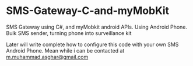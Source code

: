 # SMS-Gateway-C-and-myMobKit
SMS Gateway using C#, and myMobkit android APIs. Using Android Phone. Bulk SMS sender, turning phone into surveillance kit

Later will write complete how to configure this code with your own SMS Android Phone. Mean while i can be contacted at m.muhammad.asghar@gmail.com

